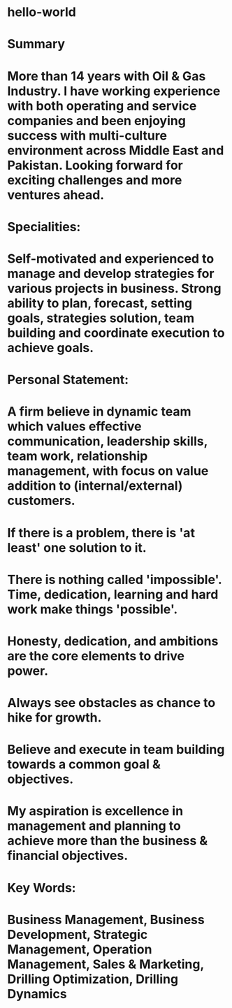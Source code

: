 # hello-world
# Summary 
# More than 14 years with Oil & Gas Industry. I have working experience with both operating and service companies and been enjoying success with multi-culture environment across Middle East and Pakistan. Looking forward for exciting challenges and more ventures ahead.

# Specialities:
# Self-motivated and experienced to manage and develop strategies for various projects in business. Strong ability to plan, forecast, setting goals, strategies solution, team building and coordinate execution to achieve goals.

# Personal Statement: 

# A firm believe in dynamic team which values effective communication, leadership skills, team work, relationship management, with focus on value addition to (internal/external) customers.

# If there is a problem, there is 'at least' one solution to it.

# There is nothing called 'impossible'. Time, dedication, learning and hard work make things 'possible'.

# Honesty, dedication, and ambitions are the core elements to drive power.

# Always see obstacles as chance to hike for growth.

# Believe and execute in team building towards a common goal & objectives.

# My aspiration is excellence in management and planning to achieve more than the business & financial objectives.


# Key Words: 
# Business Management, Business Development, Strategic Management, Operation Management, Sales & Marketing, Drilling Optimization, Drilling Dynamics
